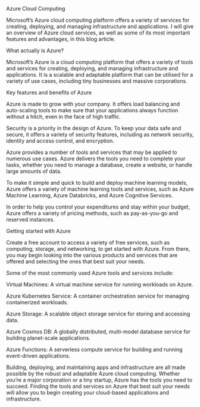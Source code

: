 Azure Cloud Computing

Microsoft’s Azure cloud computing platform offers a variety of services for creating, deploying, and managing infrastructure and applications. I will give an overview of Azure cloud services, as well as some of its most important features and advantages, in this blog article.

What actually is Azure?

Microsoft’s Azure is a cloud computing platform that offers a variety of tools and services for creating, deploying, and managing infrastructure and applications. It is a scalable and adaptable platform that can be utilised for a variety of use cases, including tiny businesses and massive corporations.

Key features and benefits of Azure

Azure is made to grow with your company. It offers load balancing and auto-scaling tools to make sure that your applications always function without a hitch, even in the face of high traffic.

Security is a priority in the design of Azure. To keep your data safe and secure, it offers a variety of security features, including as network security, identity and access control, and encryption.

Azure provides a number of tools and services that may be applied to numerous use cases. Azure delivers the tools you need to complete your tasks, whether you need to manage a database, create a website, or handle large amounts of data.

To make it simple and quick to build and deploy machine learning models, Azure offers a variety of machine learning tools and services, such as Azure Machine Learning, Azure Databricks, and Azure Cognitive Services.

In order to help you control your expenditures and stay within your budget, Azure offers a variety of pricing methods, such as pay-as-you-go and reserved instances.

Getting started with Azure

Create a free account to access a variety of free services, such as computing, storage, and networking, to get started with Azure. From there, you may begin looking into the various products and services that are offered and selecting the ones that best suit your needs.

Some of the most commonly used Azure tools and services include:

Virtual Machines: A virtual machine service for running workloads on Azure.

Azure Kubernetes Service: A container orchestration service for managing containerized workloads.

Azure Storage: A scalable object storage service for storing and accessing data.

Azure Cosmos DB: A globally distributed, multi-model database service for building planet-scale applications.

Azure Functions: A serverless compute service for building and running event-driven applications.

Building, deploying, and maintaining apps and infrastructure are all made possible by the robust and adaptable Azure cloud computing. Whether you’re a major corporation or a tiny startup, Azure has the tools you need to succeed. Finding the tools and services on Azure that best suit your needs will allow you to begin creating your cloud-based applications and infrastructure.
